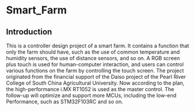 # Smart_Farm

## Introduction

This is a controller design project of a smart farm. It contains a function that only the farm should have, such as the use of common temperature and humidity sensors, the use of distance sensors, and so on. A RGB screen plus touch is used for human-computer interaction, and users can control various functions on the farm by controlling the touch screen. The project originated from the financial support of the Daiso project of the Pearl River College of South China Agricultural University. Now according to the plan, the high-performance i.MX RT1052 is used as the master control. The follow-up will optimize and support more MCUs, including the low-end Performance, such as STM32F103RC and so on.

